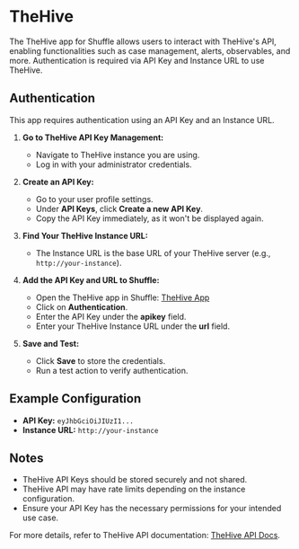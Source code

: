 # TheHive
The TheHive app for Shuffle allows users to interact with TheHive's API, enabling functionalities such as case management, alerts, observables, and more. Authentication is required via API Key and Instance URL to use TheHive.

## Authentication
This app requires authentication using an API Key and an Instance URL.

1. **Go to TheHive API Key Management:**
   - Navigate to TheHive instance you are using.
   - Log in with your administrator credentials.

2. **Create an API Key:**
   - Go to your user profile settings.
   - Under **API Keys**, click **Create a new API Key**.
   - Copy the API Key immediately, as it won't be displayed again.

3. **Find Your TheHive Instance URL:**
   - The Instance URL is the base URL of your TheHive server (e.g., `http://your-instance`).

4. **Add the API Key and URL to Shuffle:**
   - Open the TheHive app in Shuffle: [TheHive App](https://shuffler.io/apps/5fefa1911e01a005b54f94dcb6830d82)
   - Click on **Authentication**.
   - Enter the API Key under the **apikey** field.
   - Enter your TheHive Instance URL under the **url** field.

5. **Save and Test:**
   - Click **Save** to store the credentials.
   - Run a test action to verify authentication.

## Example Configuration
- **API Key:** `eyJhbGciOiJIUzI1...`
- **Instance URL:** `http://your-instance`

## Notes
- TheHive API Keys should be stored securely and not shared.
- TheHive API may have rate limits depending on the instance configuration.
- Ensure your API Key has the necessary permissions for your intended use case.

For more details, refer to TheHive API documentation: [TheHive API Docs](https://docs.strangebee.com/thehive/api-docs/).

